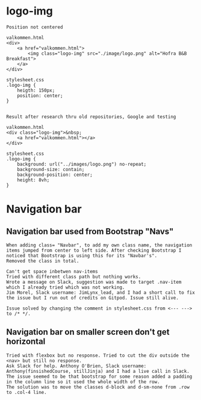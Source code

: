 # logo-img
    Position not centered

    valkommen.html
    <div>
        <a href="valkommen.html">
            <img class="logo-img" src="./image/logo.png" alt="Hofra B&B Breakfast">
        </a>
    </div>

    stylesheet.css
    .logo-img {
        heigth: 150px;
        position: center;
    }


    Result after research thru old repositories, Google and testing

    valkommen.html
    <div class="logo-img">&nbsp;
        <a href="valkommen.html"></a>
    </div>

    stylesheet.css
    .logo-img {
        background: url("../images/logo.png") no-repeat;
        background-size: contain;
        background-position: center;
        height: 8vh;
    }

# Navigation bar

## Navigation bar used from Bootstrap "Navs" 
    When adding class= "Navbar", to add my own class name, the navigation items jumped from center to left side. After checking Bootstrap I noticed that Bootstrap is using this for its "Navbar's".
    Removed the class in total.

    Can't get space inbetwen nav-items
    Tried with different class path but nothing works.
    Wrote a message on Slack, suggestion was made to target .nav-item which I already tried which was not working.
    Jim Morel, Slack username: JimLynx_lead, and I had a short call to fix the issue but I run out of credits on Gitpod. Issue still alive.

    Issue solved by changing the comment in stylesheet.css from <--- ---> to /* */.

## Navigation bar on smaller screen don't get horizontal

    Tried with flexbox but no response. Tried to cut the div outside the <nav> but still no response.
    Ask Slack for help. Anthony O'Brien, Slack username: Anthony(finsishedCourse, stillJinja) and I had a live call in Slack.
    The issue seemed to be that bootstrap for some reason added a padding in the column line so it used the whole width of the row.
    The solution was to move the classes d-block and d-sm-none from .row to .col-4 line.

